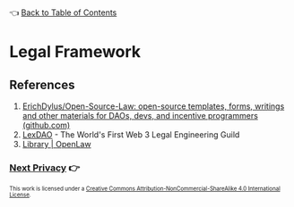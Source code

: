 👈 [Back to Table of Contents](../README.md)

# Legal Framework

## References

1. [ErichDylus/Open-Source-Law: open-source templates, forms, writings and other materials for DAOs, devs, and incentive programmers (github.com)](https://github.com/ErichDylus/Open-Source-Law)
2. [LexDAO](https://www.lexdao.coop/) - The World's First Web 3 Legal Engineering Guild
3. [Library | OpenLaw](https://lib.openlaw.io/web/default/search/general)

### [Next Privacy](./9-privacy.md) 👉

<sub><sub>
This work is licensed under a <a rel="license" href="http://creativecommons.org/licenses/by-nc-sa/4.0/">Creative Commons Attribution-NonCommercial-ShareAlike 4.0 International License</a>.
</sub></sub>
